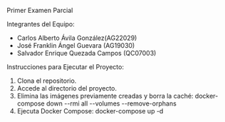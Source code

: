 Primer Examen Parcial

Integrantes del Equipo:
- Carlos Alberto Ávila González(AG22029)
- José Franklin Ángel Guevara (AG19030)
- Salvador Enrique Quezada Campos (QC07003)
  

Instrucciones para Ejecutar el Proyecto:

1. Clona el repositorio.
2. Accede al directorio del proyecto.
3. Elimina las imágenes previamente creadas y borra la caché:
    docker-compose down --rmi all --volumes --remove-orphans
4. Ejecuta Docker Compose:
    docker-compose up -d
